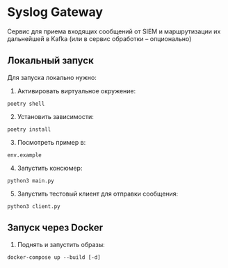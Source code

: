 # Syslog Gateway

Сервис для приема входящих сообщений от SIEM и маршрутизации их дальнейшей в Kafka (или в сервис обработки – опционально)

## Локальный запуск

Для запуска локально нужно:
1. Активировать виртуальное окружение: 
```
poetry shell
```
2. Установить зависимости: 
```
poetry install
```
3. Посмотреть пример в: 
```
env.example
```
4. Запустить консюмер: 
``` 
python3 main.py
```
5. Запустить тестовый клиент для отправки сообщения:
```
python3 client.py
```

## Запуск через Docker
1. Поднять и запустить образы:
```
docker-compose up --build [-d]
```
